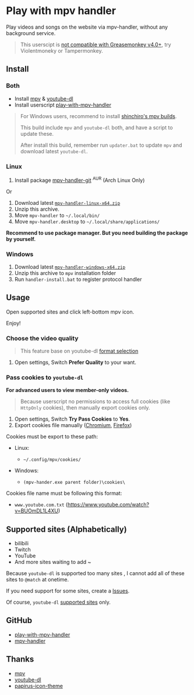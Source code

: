 # Play with mpv handler

Play videos and songs on the website via mpv-handler, without any background service.

> This userscipt is [not compatible with Greasemonkey v4.0+][note-greasemokey], try Violentmoneky or Tampermonkey.

## Install

### Both

- Install [mpv][install-mpv] & [youtube-dl][install-youtube-dl]
- Install userscript [play-with-mpv-handler][install-userscript]

> For Windows users, recommend to install [shinchiro's mpv builds][install-mpv-windows].
>
> This build include `mpv` and `youtube-dl` both, and have a script to update these.
>
> After install this build, remember run `updater.bat` to update `mpv` and download latest `youtube-dl`.

### Linux

1. Install package [mpv-handler-git][install-mpv-handler-arch] <sup>AUR</sup> (Arch Linux Only)

Or

1. Download latest [`mpv-handler-linux-x64.zip`][install-mpv-handler-linux]
2. Unzip this archive.
3. Move `mpv-handler` to `~/.local/bin/`
4. Move `mpv-handler.desktop` to `~/.local/share/applications/`

**Recommend to use package manager. But you need building the package by yourself.**

### Windows

1. Download latest [`mpv-handler-windows-x64.zip`][install-mpv-handler-windows]
2. Unzip this archive to `mpv` installation folder
3. Run `handler-install.bat` to register protocol handler

## Usage

Open supported sites and click left-bottom mpv icon.

Enjoy!

### Choose the video quality

> This feature base on youtube-dl [format selection][usage-format-selection]

1. Open settings, Switch **Prefer Quality** to your want.

### Pass cookies to `youtube-dl`

**For advanced users to view member-only videos.**

> Because userscript no permissions to access full cookies (like `HttpOnly` cookies), then manually export cookies only.

1. Open settings, Switch **Try Pass Cookies** to **Yes**.
2. Export cookies file manually ([Chromium][usage-cookies-chromium], [Firefox][usage-cookies-firefox])

Cookies must be export to these path:

- Linux:

  - `~/.config/mpv/cookies/`

- Windows:

  - `(mpv-hander.exe parent folder)\cookies\`

Cookies file name must be following this format:

- `www.youtube.com.txt` (https://www.youtube.com/watch?v=BUOmDL1L4XU)

## Supported sites (Alphabetically)

- bilibili
- Twitch
- YouTube
- And more sites waiting to add ~

Because `youtube-dl` is supported too many sites , I cannot add all of these sites to `@match` at onetime.

If you need support for some sites, create a [Issues][support-issues].

Of course, `youtube-dl` [supported sites][support-sites] only.

## GitHub

- [play-with-mpv-handler][github-userscript]
- [mpv-handler][github-mpv-handler]

## Thanks

- [mpv][thanks-mpv]
- [youtube-dl][thanks-youtube-dl]
- [papirus-icon-theme][thanks-papirus-icon-theme]

[note-greasemokey]: https://github.com/akiirui/userscript/issues/1
[install-mpv]: https://mpv.io/installation/
[install-youtube-dl]: https://github.com/ytdl-org/youtube-dl/releases
[install-userscript]: https://greasyfork.org/scripts/416271-play-with-mpv
[install-mpv-windows]: https://sourceforge.net/projects/mpv-player-windows/files
[install-mpv-handler-arch]: https://aur.archlinux.org/packages/mpv-handler-git/
[install-mpv-handler-linux]: https://github.com/akiirui/mpv-handler/releases/latest/download/mpv-handler-linux-x64.zip
[install-mpv-handler-windows]: https://github.com/akiirui/mpv-handler/releases/latest/download/mpv-handler-windows-x64.zip
[usage-format-selection]: https://github.com/ytdl-org/youtube-dl/blob/master/README.md#format-selection
[usage-cookies-chromium]: https://chrome.google.com/webstore/detail/get-cookiestxt/bgaddhkoddajcdgocldbbfleckgcbcid/
[usage-cookies-firefox]: https://addons.mozilla.org/en-US/firefox/addon/cookies-txt/
[support-issues]: https://github.com/akiirui/userscript/issues/new
[support-sites]: https://ytdl-org.github.io/youtube-dl/supportedsites.html
[github-userscript]: https://github.com/akiirui/userscript/tree/play-with-mpv-handler/
[github-mpv-handler]: https://github.com/akiirui/mpv-handler/
[thanks-mpv]: https://mpv.io/
[thanks-youtube-dl]: https://github.com/ytdl-org/youtube-dl/
[thanks-papirus-icon-theme]: https://github.com/PapirusDevelopmentTeam/papirus-icon-theme/
